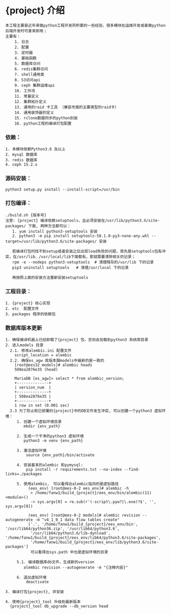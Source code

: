 # {project} 介绍
	本工程主要是近年来做python工程开发所积累的一些经验，很多模块在运维开发或者做python后端开发时可拿来即用；
	主要有：
		1. 日志
		2. 配置
		3. 定时器
		4. 基础函数
		5. 数据库访问
		6. redis集群访问
		7. shell通用类
		8. S3访问api
		9. ceph 集群运维api
		10. 工作流
		11. 常量定义
		12. 集群拓扑定义
		13. 通用的raid 卡工具 （兼容市面的主要类型的raid卡）
		14. 通用装饰器的定义
		15. rclone数据同步的python封装
		16. python工程的编译打包配置
		

### 依赖：
    1. 本模块依赖Python3.6 及以上
    2. mysql 数据库
    3. redis 数据库
    4. ceph 15.2.x

### 源码安装：
    python3 setup.py install --install-script=/usr/bin

### 打包编译：
    ./build.sh {版本号}
    注意: {project} 编译依赖setuptools，且必须安装在/usr/lib/python3.X/site-packages/ 下面, 两种方法都可以：
       1. yum install python3-setuptools 安装
       2. python3 -m pip install setuptools-58.1.0-py3-none-any.whl --target=/usr/lib/python3.6/site-packages/ 安装

       若编译打包时找不到setup或者安装之后出现load失败的问题，首先是setuptools包有冲突，在/usr/lib、/usr/local/lib下面都有，那就需要清除相关的记录；
       rpm -e --nodeps python3-setuptools  # 清理残存的/usr/lib 下的记录
       pip3 uninstall setuptools   # 清理/usr/local 下的记录
       
       再按照上面的安装方法重新安装setuptools      

### 工程目录：
    1. {project} 核心实现
    2. etc  配置文件
    3. packages 程序的依赖包

### 数据库版本更新
    1. 确保编译机器上已经卸载了{project} 包，否则会加载到python3 系统库目录 
    2. 进入models 目录
      2.1. 修改alembic.ini 配置文件
        script_location = alembic
      2.2. 确保es_agw 库版本跟models中最新的是一致的
        [root@ees32 models]# alembic heads
        508ea2876e35 (head)

        MariaDB [es_agw]> select * from alembic_version;
        +--------------+
        | version_num  |
        +--------------+
        | 508ea2876e35 |
        +--------------+
        1 row in set (0.001 sec)
      2.3 为了防止和已部署的{project}中的DB文件发生冲突, 可以创建一个python3 虚拟环境：
         1. 创建一个虚拟环境目录
            mkdir {env_path}

         2. 生成一个干净的python3 虚拟环境
            python3 -m venv {env_path}

         3. 激活虚拟环境
             source {env_path}/bin/activate

         4. 安装基本的alembic 和pymysql: 
             pip install -r requirements.txt --no-index --find-links=./packages
         
         5. 使用alembic， 可以看得出alembic指向的是虚拟路径
              (ees_env) [root@ees-0-2 ees_env]# alembic -h
               > /home/fanw1/build_{project}/ees_env/bin/alembic(11)<module>()
               -> sys.argv[0] = re.sub(r'(-script\.pyw?|\.exe)?$', '', sys.argv[0])
              
              (ees_env) [root@ees-0-2 models]# alembic revision --autogenerate -m "v4_1_0_1 data flow tables create"
              ['.', '/home/fanw1/build_{project}/ees_env/bin', '/usr/lib64/python36.zip', '/usr/lib64/python3.6', 
               '/usr/lib64/python3.6/lib-dynload', '/home/fanw1/build_{project}/ees_env/lib64/python3.6/site-packages', 
               '/home/fanw1/build_{project}/ees_env/lib/python3.6/site-packages']
               可以看得出sys.path 中也是虚拟环境的目录

         5.1. 编译数据库db文件，生成新的version
            alembic revision --autogenerate -m "{注释内容}"

         6. 退出虚拟环境
             deactivate

    3. 编译打包{project}, 并安装

    4. 使用{project}_tool 升级到最新版本
      {project}_tool db_upgrade --db_version head


